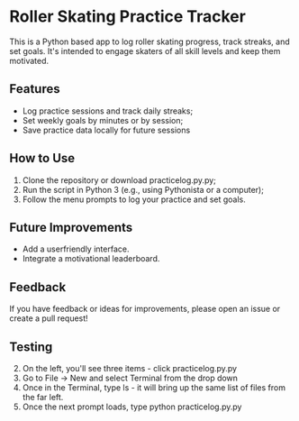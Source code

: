 # Roller Skating Practice Tracker
This is a Python based app to log roller skating progress, track streaks, and set goals. It's intended to engage skaters of all skill levels and keep them motivated.

## Features
- Log practice sessions and track daily streaks;
- Set weekly goals by minutes or by session;
- Save practice data locally for future sessions

## How to Use
1. Clone the repository or download practicelog.py.py;
2. Run the script in Python 3 (e.g., using Pythonista or a computer);
3. Follow the menu prompts to log your practice and set goals.

## Future Improvements
- Add a userfriendly interface.
- Integrate a motivational leaderboard.

## Feedback
If you have feedback or ideas for improvements, please open an issue or create a pull request!

## Testing

2. On the left, you'll see three items - click practicelog.py.py
3. Go to File -> New and select Terminal from the drop down
4. Once in the Terminal, type ls - it will bring up the same list of files from the far left.
5. Once the next prompt loads, type python practicelog.py.py
